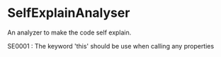 # SelfExplainAnalyser
An analyzer to make the code self explain.

SE0001 : The keyword 'this' should be use when calling any properties
